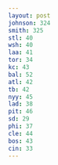 ```yaml
---
layout: post
johnson: 324
smith: 325
stl: 40
wsh: 40
laa: 41
tor: 34
kc: 43
bal: 52
atl: 42
tb: 42
nyy: 45
lad: 38
pit: 46
sd: 29
phi: 37
cle: 44
bos: 43
cin: 33
---
```

